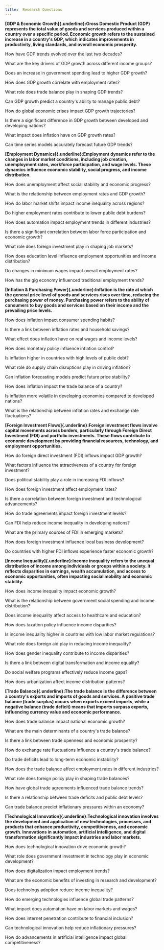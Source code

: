 ```yaml
---
title:  Research Questions
---
```


**[GDP & Economic Growth]{.underline}:Gross Domestic Product (GDP)
represents the total value of goods and services produced within a
country over a specific period. Economic growth refers to the sustained
increase in a country\'s GDP, which indicates improvements in
productivity, living standards, and overall economic prosperity.**

How have GDP trends evolved over the last two decades?

What are the key drivers of GDP growth across different income groups?

Does an increase in government spending lead to higher GDP growth?

How does GDP growth correlate with employment rates?

What role does trade balance play in shaping GDP trends?

Can GDP growth predict a country\'s ability to manage public debt?

How do global economic crises impact GDP growth trajectories?

Is there a significant difference in GDP growth between developed and
developing nations?

What impact does inflation have on GDP growth rates?

Can time series models accurately forecast future GDP trends?

**[Employment Dynamics]{.underline}:Employment dynamics refer to the
changes in labor market conditions, including job creation, unemployment
rates, workforce participation, and wage levels. These dynamics
influence economic stability, social progress, and income
distribution.**

How does unemployment affect social stability and economic progress?

What is the relationship between employment rates and GDP growth?

How do labor market shifts impact income inequality across regions?

Do higher employment rates contribute to lower public debt burdens?

How does automation impact employment trends in different industries?

Is there a significant correlation between labor force participation and
economic growth?

What role does foreign investment play in shaping job markets?

How does education level influence employment opportunities and income
distribution?

Do changes in minimum wages impact overall employment rates?

How has the gig economy influenced traditional employment trends?

**[Inflation & Purchasing Power]{.underline}:Inflation is the rate at
which the general price level of goods and services rises over time,
reducing the purchasing power of money. Purchasing power refers to the
ability of consumers to buy goods and services based on their income and
the prevailing price levels.**

How does inflation impact consumer spending habits?

Is there a link between inflation rates and household savings?

What effect does inflation have on real wages and income levels?

How does monetary policy influence inflation control?

Is inflation higher in countries with high levels of public debt?

What role do supply chain disruptions play in driving inflation?

Can inflation forecasting models predict future price stability?

How does inflation impact the trade balance of a country?

Is inflation more volatile in developing economies compared to developed
nations?

What is the relationship between inflation rates and exchange rate
fluctuations?

**[Foreign Investment Flows]{.underline}:Foreign investment flows
involve capital movements across borders, particularly through Foreign
Direct Investment (FDI) and portfolio investments. These flows
contribute to economic development by providing financial resources,
technology, and employment opportunities.**

How do foreign direct investment (FDI) inflows impact GDP growth?

What factors influence the attractiveness of a country for foreign
investment?

Does political stability play a role in increasing FDI inflows?

How does foreign investment affect employment rates?

Is there a correlation between foreign investment and technological
advancements?

How do trade agreements impact foreign investment levels?

Can FDI help reduce income inequality in developing nations?

What are the primary sources of FDI in emerging markets?

How does foreign investment influence local business development?

Do countries with higher FDI inflows experience faster economic growth?

**[Income Inequality]{.underline}:Income inequality refers to the
unequal distribution of income among individuals or groups within a
society. It reflects disparities in earnings, wealth accumulation, and
access to economic opportunities, often impacting social mobility and
economic stability.**

How does income inequality impact economic growth?

What is the relationship between government social spending and income
distribution?

Does income inequality affect access to healthcare and education?

How does taxation policy influence income disparities?

Is income inequality higher in countries with low labor market
regulations?

What role does foreign aid play in reducing income inequality?

How does gender inequality contribute to income disparities?

Is there a link between digital transformation and income equality?

Do social welfare programs effectively reduce income gaps?

How does urbanization affect income distribution patterns?

**[Trade Balance]{.underline}:The trade balance is the difference
between a country\'s exports and imports of goods and services. A
positive trade balance (trade surplus) occurs when exports exceed
imports, while a negative balance (trade deficit) means that imports
surpass exports, influencing currency value and economic performance.**

How does trade balance impact national economic growth?

What are the main determinants of a country\'s trade balance?

Is there a link between trade openness and economic prosperity?

How do exchange rate fluctuations influence a country\'s trade balance?

Do trade deficits lead to long-term economic instability?

How does the trade balance affect employment rates in different
industries?

What role does foreign policy play in shaping trade balances?

How have global trade agreements influenced trade balance trends?

Is there a relationship between trade deficits and public debt levels?

Can trade balance predict inflationary pressures within an economy?

**[Technological Innovation]{.underline}:Technological innovation
involves the development and application of new technologies, processes,
and products that enhance productivity, competitiveness, and economic
growth. Innovations in automation, artificial intelligence, and digital
transformation significantly impact industries and labor markets.**

How does technological innovation drive economic growth?

What role does government investment in technology play in economic
development?

How does digitalization impact employment trends?

What are the economic benefits of investing in research and development?

Does technology adoption reduce income inequality?

How do emerging technologies influence global trade patterns?

What impact does automation have on labor markets and wages?

How does internet penetration contribute to financial inclusion?

Can technological innovation help reduce inflationary pressures?

How do advancements in artificial intelligence impact global
competitiveness?
